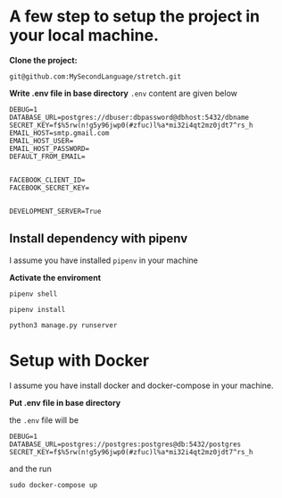 # A few step to setup the project in your local machine.

**Clone the project:**

`git@github.com:MySecondLanguage/stretch.git`

**Write .env file in base directory**
`.env` content are given below
```
DEBUG=1
DATABASE_URL=postgres://dbuser:dbpassword@dbhost:5432/dbname
SECRET_KEY=f$%5rw(n!g5y96jwp0(#zfuc)l%a*mi32i4qt2mz0jdt7^rs_h
EMAIL_HOST=smtp.gmail.com
EMAIL_HOST_USER=
EMAIL_HOST_PASSWORD=
DEFAULT_FROM_EMAIL=


FACEBOOK_CLIENT_ID=
FACEBOOK_SECRET_KEY=


DEVELOPMENT_SERVER=True

```

## Install dependency with pipenv
I assume you have installed `pipenv` in your machine

**Activate the enviroment**

`pipenv shell`

`pipenv install`

`python3 manage.py runserver`


# Setup with Docker

I assume you have install docker and docker-compose in your machine.

**Put .env file in base directory**

the `.env` file will be

```
DEBUG=1
DATABASE_URL=postgres://postgres:postgres@db:5432/postgres
SECRET_KEY=f$%5rw(n!g5y96jwp0(#zfuc)l%a*mi32i4qt2mz0jdt7^rs_h
```

and the run

`sudo docker-compose up`

